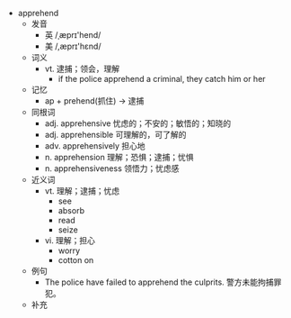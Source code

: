 - apprehend
  - 发音
    - 英 /ˌæprɪ'hend/
    - 美 /,æprɪ'hɛnd/
  - 词义
    - vt. 逮捕；领会，理解
      - if the police apprehend a criminal, they catch him or her
  - 记忆
    - ap + prehend(抓住) → 逮捕
  - 同根词
    - adj. apprehensive 忧虑的；不安的；敏悟的；知晓的
    - adj. apprehensible 可理解的，可了解的
    - adv. apprehensively 担心地
    - n. apprehension 理解；恐惧；逮捕；忧惧
    - n. apprehensiveness 领悟力；忧虑感
  - 近义词
    - vt. 理解；逮捕；忧虑
      - see
      - absorb
      - read
      - seize
    - vi. 理解；担心
      - worry
      - cotton on
  - 例句
    - The police have failed to apprehend the culprits. 警方未能拘捕罪犯。
  - 补充